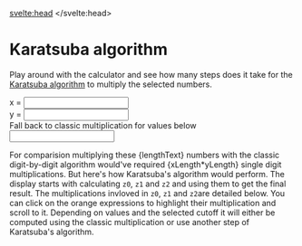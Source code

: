 <script>
	import {Karatsuba} from '@tontonsb/karatsuba-display'
	import {randomInteger} from '$lib/helpers'

	let x = randomInteger(1000000000000000, 10000000000000000)
	let y = randomInteger(1000000000000000, 10000000000000000)

	$: xLength = x.toString().length
	$: yLength = y.toString().length

	$: lengthText = xLength === yLength
		? `${xLength} digit numbers`
		: `${xLength} and ${yLength} numbers`

	let cutoff = 10000000
</script>

<svelte:head>
	<title>Karatsuba algorithm</title>
	<meta name="description" content="Karatsuba algorithm visualized.">
</svelte:head>

# Karatsuba algorithm

Play around with the calculator and see how many steps does it take for the
[Karatsuba algorithm](/blog/karatsuba) to multiply the selected numbers.

<label>
	x = <input bind:value={x} >
</label>
<label>
	y = <input bind:value={y} >
</label>
<label>
	Fall back to classic multiplication for values below <input bind:value={cutoff} >
</label>

For comparision multiplying these {lengthText} numbers with the classic
digit-by-digit algorithm would've required {xLength*yLength} single digit
multiplications. But here's how Karatsuba's algorithm would perform. The
display starts with calculating `z0`, `z1` and `z2` and using them to get the
final result. The multiplications invloved in `z0`, `z1` and `z2`are detailed
below. You can click on the orange expressions to highlight their
multiplication and scroll to it. Depending on values and the selected cutoff it
will either be computed using the classic multiplication or use another step
of Karatsuba's algorithm.

<section>
<Karatsuba {x} {y} {cutoff} />
</section>

<style lang="scss">
label {
	display: block;
}

section {
	:global(pre) {
		// Fixes line number clipping
		overflow-x: visible;
	}

	:global(a) {
		// To bring it in line with the other content of <pre>
		font-family: unset;
		font-weight: unset;
	}

	:global(:target) {
		background: var(--color-light);
	}

	:global(.comment) {
		color: #767676;
	}

	:global(.counter:before) {
		border-right: 1px solid #ddd;
		padding: 0 .5em;
		margin-right: .5em;
		color: #767676;
	}
}
</style>
